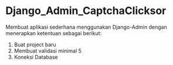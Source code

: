 # Django_Admin_CaptchaClicksor
Membuat aplikasi sederhana menggunakan Django-Admin dengan menerapkan ketentuan sebagai berikut:
<ol>
  <li>Buat project baru</li>
  <li>Membuat validasi minimal 5</li>
  <li>Koneksi Database</li>
</ol>
